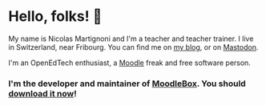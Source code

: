 # Hello, folks! :wave:

My name is Nicolas Martignoni and I'm a teacher and teacher trainer. I live in Switzerland, near Fribourg. You can find me on [my blog][blog], or on [Mastodon][mastodon].

I'm an OpenEdTech enthusiast, a [Moodle](https://moodle.org/) freak and free software person.

### I'm the developer and maintainer of [MoodleBox](https://github.com/moodlebox/moodlebox). You should [download it now](https://moodlebox.net/)!

<!--

<a href="https://github.com/martignoni/">
  <img src="https://github-readme-stats.vercel.app/api?username=martignoni&show_icons=true&title_color=24292f&text_color=24292f&icon_color=2bbc8a" alt="Nicolas Martignoni's Github stats"/>
</a>
-->

[tw]: https://twitter.com/nmartignoni
[gh]: https://github.com/martignoni
[blog]: https://blog.martignoni.net/
[mastodon]: https://tooting.ch/@nmartignoni
